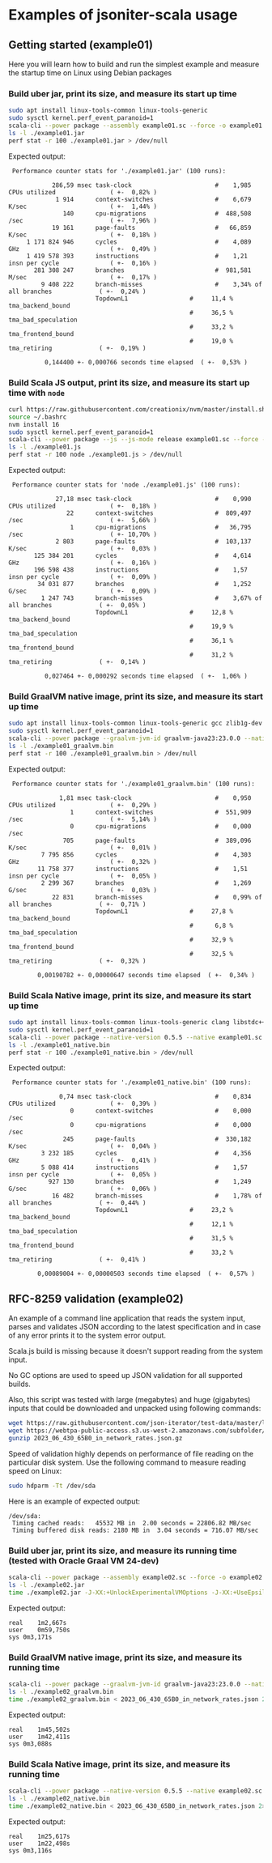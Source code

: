 # Examples of jsoniter-scala usage

## Getting started (example01)

Here you will learn how to build and run the simplest example and measure the startup time on Linux using 
Debian packages

### Build uber jar, print its size, and measure its start up time

```sh
sudo apt install linux-tools-common linux-tools-generic
sudo sysctl kernel.perf_event_paranoid=1
scala-cli --power package --assembly example01.sc --force -o example01.jar
ls -l ./example01.jar
perf stat -r 100 ./example01.jar > /dev/null
```
Expected output:
```text
 Performance counter stats for './example01.jar' (100 runs):

            286,59 msec task-clock                       #    1,985 CPUs utilized               ( +-  0,82% )
             1 914      context-switches                 #    6,679 K/sec                       ( +-  1,44% )
               140      cpu-migrations                   #  488,508 /sec                        ( +-  7,96% )
            19 161      page-faults                      #   66,859 K/sec                       ( +-  0,18% )
     1 171 824 946      cycles                           #    4,089 GHz                         ( +-  0,49% )
     1 419 578 393      instructions                     #    1,21  insn per cycle              ( +-  0,16% )
       281 308 247      branches                         #  981,581 M/sec                       ( +-  0,17% )
         9 408 222      branch-misses                    #    3,34% of all branches             ( +-  0,24% )
                        TopdownL1                 #     11,4 %  tma_backend_bound      
                                                  #     36,5 %  tma_bad_speculation    
                                                  #     33,2 %  tma_frontend_bound     
                                                  #     19,0 %  tma_retiring             ( +-  0,19% )

          0,144400 +- 0,000766 seconds time elapsed  ( +-  0,53% )
```

### Build Scala JS output, print its size, and measure its start up time with `node`

```sh
curl https://raw.githubusercontent.com/creationix/nvm/master/install.sh | bash 
source ~/.bashrc
nvm install 16
sudo sysctl kernel.perf_event_paranoid=1
scala-cli --power package --js --js-mode release example01.sc --force -o example01.js
ls -l ./example01.js
perf stat -r 100 node ./example01.js > /dev/null
```
Expected output:
```text
 Performance counter stats for 'node ./example01.js' (100 runs):

             27,18 msec task-clock                       #    0,990 CPUs utilized               ( +-  0,18% )
                22      context-switches                 #  809,497 /sec                        ( +-  5,66% )
                 1      cpu-migrations                   #   36,795 /sec                        ( +- 10,70% )
             2 803      page-faults                      #  103,137 K/sec                       ( +-  0,03% )
       125 384 201      cycles                           #    4,614 GHz                         ( +-  0,16% )
       196 598 438      instructions                     #    1,57  insn per cycle              ( +-  0,09% )
        34 031 877      branches                         #    1,252 G/sec                       ( +-  0,09% )
         1 247 743      branch-misses                    #    3,67% of all branches             ( +-  0,05% )
                        TopdownL1                 #     12,8 %  tma_backend_bound      
                                                  #     19,9 %  tma_bad_speculation    
                                                  #     36,1 %  tma_frontend_bound     
                                                  #     31,2 %  tma_retiring             ( +-  0,14% )

          0,027464 +- 0,000292 seconds time elapsed  ( +-  1,06% )
```

### Build GraalVM native image, print its size, and measure its start up time

```sh
sudo apt install linux-tools-common linux-tools-generic gcc zlib1g-dev
sudo sysctl kernel.perf_event_paranoid=1
scala-cli --power package --graalvm-jvm-id graalvm-java23:23.0.0 --native-image example01.sc --force -o example01_graalvm.bin -- --no-fallback -Os
ls -l ./example01_graalvm.bin
perf stat -r 100 ./example01_graalvm.bin > /dev/null
```
Expected output:
```text
 Performance counter stats for './example01_graalvm.bin' (100 runs):

              1,81 msec task-clock                       #    0,950 CPUs utilized               ( +-  0,29% )
                 1      context-switches                 #  551,909 /sec                        ( +-  5,14% )
                 0      cpu-migrations                   #    0,000 /sec                      
               705      page-faults                      #  389,096 K/sec                       ( +-  0,01% )
         7 795 856      cycles                           #    4,303 GHz                         ( +-  0,32% )
        11 758 377      instructions                     #    1,51  insn per cycle              ( +-  0,05% )
         2 299 367      branches                         #    1,269 G/sec                       ( +-  0,03% )
            22 831      branch-misses                    #    0,99% of all branches             ( +-  0,71% )
                        TopdownL1                 #     27,8 %  tma_backend_bound      
                                                  #      6,8 %  tma_bad_speculation    
                                                  #     32,9 %  tma_frontend_bound     
                                                  #     32,5 %  tma_retiring             ( +-  0,32% )

        0,00190782 +- 0,00000647 seconds time elapsed  ( +-  0,34% )
```

### Build Scala Native image, print its size, and measure its start up time

```sh
sudo apt install linux-tools-common linux-tools-generic clang libstdc++-12-dev libgc-dev
sudo sysctl kernel.perf_event_paranoid=1
scala-cli --power package --native-version 0.5.5 --native example01.sc --native-mode release-full --force -o example01_native.bin
ls -l ./example01_native.bin
perf stat -r 100 ./example01_native.bin > /dev/null
```
Expected output:
```text
 Performance counter stats for './example01_native.bin' (100 runs):

              0,74 msec task-clock                       #    0,834 CPUs utilized               ( +-  0,39% )
                 0      context-switches                 #    0,000 /sec                      
                 0      cpu-migrations                   #    0,000 /sec                      
               245      page-faults                      #  330,182 K/sec                       ( +-  0,04% )
         3 232 185      cycles                           #    4,356 GHz                         ( +-  0,41% )
         5 088 414      instructions                     #    1,57  insn per cycle              ( +-  0,05% )
           927 130      branches                         #    1,249 G/sec                       ( +-  0,06% )
            16 482      branch-misses                    #    1,78% of all branches             ( +-  0,44% )
                        TopdownL1                 #     23,2 %  tma_backend_bound      
                                                  #     12,1 %  tma_bad_speculation    
                                                  #     31,5 %  tma_frontend_bound     
                                                  #     33,2 %  tma_retiring             ( +-  0,41% )

        0,00089004 +- 0,00000503 seconds time elapsed  ( +-  0,57% )
```

## RFC-8259 validation (example02)

An example of a command line application that reads the system input, parses and validates JSON according to the latest
specification and in case of any error prints it to the system error output.

Scala.js build is missing because it doesn't support reading from the system input.

No GC options are used to speed up JSON validation for all supported builds.

Also, this script was tested with large (megabytes) and huge (gigabytes) inputs that could be downloaded and unpacked using 
following commands:
```sh
wget https://raw.githubusercontent.com/json-iterator/test-data/master/large-file.json
wget https://webtpa-public-access.s3.us-west-2.amazonaws.com/subfolder/2023_06_430_65B0_in_network_rates.json.gz
gunzip 2023_06_430_65B0_in_network_rates.json.gz
```

Speed of validation highly depends on performance of file reading on the particular disk system. Use the following command
to measure reading speed on Linux:
```sh
sudo hdparm -Tt /dev/sda
```
Here is an example of expected output:
```text
/dev/sda:
 Timing cached reads:   45532 MB in  2.00 seconds = 22806.82 MB/sec
 Timing buffered disk reads: 2180 MB in  3.04 seconds = 716.07 MB/sec
```

### Build uber jar, print its size, and measure its running time (tested with Oracle Graal VM 24-dev)

```sh
scala-cli --power package --assembly example02.sc --force -o example02.jar
ls -l ./example02.jar
time ./example02.jar -J-XX:+UnlockExperimentalVMOptions -J-XX:+UseEpsilonGC -J-Xms8m -J-Xmx8m -J-XX:+AlwaysPreTouch < 2023_06_430_65B0_in_network_rates.json 2> /dev/null
```
Expected output:
```text
real	1m2,667s
user	0m59,750s
sys	0m3,171s
```

### Build GraalVM native image, print its size, and measure its running time

```sh
scala-cli --power package --graalvm-jvm-id graalvm-java23:23.0.0 --native-image example02.sc --force -o example02_graalvm.bin -- --no-fallback --gc=epsilon -Os
ls -l ./example02_graalvm.bin
time ./example02_graalvm.bin < 2023_06_430_65B0_in_network_rates.json 2> /dev/null
```
Expected output:
```text
real	1m45,502s
user	1m42,411s
sys	0m3,088s
```

### Build Scala Native image, print its size, and measure its running time

```sh
scala-cli --power package --native-version 0.5.5 --native example02.sc --native-mode release-full --native-gc none --native-lto thin --native-multithreading=false --force -o example02_native.bin
ls -l ./example02_native.bin
time ./example02_native.bin < 2023_06_430_65B0_in_network_rates.json 2> /dev/null
```
Expected output:
```text
real	1m25,617s
user	1m22,498s
sys	0m3,116s
```
